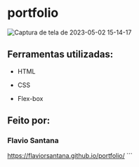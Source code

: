 # portfolio
![Captura de tela de 2023-05-02 15-14-17](https://user-images.githubusercontent.com/132366877/235786936-41d238b5-c120-4126-b575-d5aa3ce9f9de.png)
## Ferramentas utilizadas:

* HTML

* CSS

* Flex-box

## Feito por:

### Flavio Santana


https://flaviorsantana.github.io/portfolio/ ```
